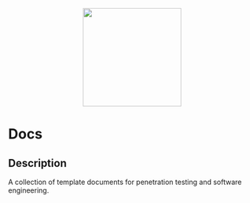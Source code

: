 <div id="header" align="center">
  <img src="https://media.giphy.com/media/QsCxLxfVPtGA8JWMen/giphy.gif" width="200"/>
</div>

# Docs

## Description

A collection of template documents for penetration testing and software engineering.
